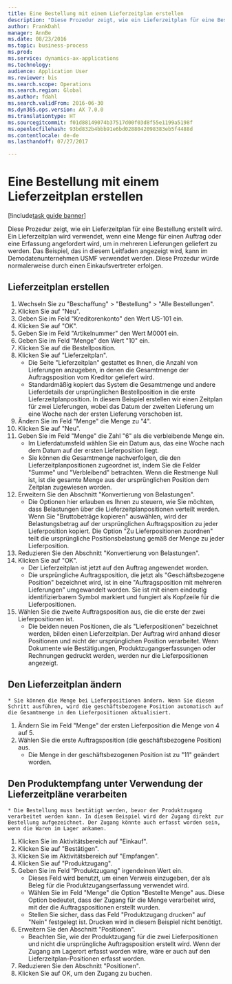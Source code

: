 ```yaml
--- 
title: Eine Bestellung mit einem Lieferzeitplan erstellen
description: "Diese Prozedur zeigt, wie ein Lieferzeitplan für eine Bestellung erstellt wird."
author: FrankDahl
manager: AnnBe
ms.date: 08/23/2016
ms.topic: business-process
ms.prod: 
ms.service: dynamics-ax-applications
ms.technology: 
audience: Application User
ms.reviewer: bis
ms.search.scope: Operations
ms.search.region: Global
ms.author: fdahl
ms.search.validFrom: 2016-06-30
ms.dyn365.ops.version: AX 7.0.0
ms.translationtype: HT
ms.sourcegitcommit: f01d88149074b37517d00f03d8f55e1199a5198f
ms.openlocfilehash: 93bd832b4bbb91e6bd0288042098383eb5f4488d
ms.contentlocale: de-de
ms.lasthandoff: 07/27/2017

---
```

# <a name="create-a-purchase-order-with-a-delivery-schedule"></a>Eine Bestellung mit einem Lieferzeitplan erstellen

[!include[task guide banner](../../includes/task-guide-banner.md)]

Diese Prozedur zeigt, wie ein Lieferzeitplan für eine Bestellung erstellt wird. Ein Lieferzeitplan wird verwendet, wenn eine Menge für einen Auftrag oder eine Erfassung angefordert wird, um in mehreren Lieferungen geliefert zu werden. Das Beispiel, das in diesem Leitfaden angezeigt wird, kann im Demodatenunternehmen USMF verwendet werden. Diese Prozedur würde normalerweise durch einen Einkaufsvertreter erfolgen.


## <a name="create-a-delivery-schedule"></a>Lieferzeitplan erstellen
1. Wechseln Sie zu "Beschaffung" > "Bestellung" > "Alle Bestellungen".
2. Klicken Sie auf "Neu".
3. Geben Sie im Feld "Kreditorenkonto" den Wert US-101 ein.
4. Klicken Sie auf "OK".
5. Geben Sie im Feld "Artikelnummer" den Wert M0001 ein.
6. Geben Sie im Feld "Menge" den Wert "10" ein.
7. Klicken Sie auf die Bestellposition.
8. Klicken Sie auf "Lieferzeitplan".
    * Die Seite "Lieferzeitplan" gestattet es Ihnen, die Anzahl von Lieferungen anzugeben, in denen die Gesamtmenge der Auftragsposition vom Kreditor geliefert wird.  
    * Standardmäßig kopiert das System die Gesamtmenge und andere Lieferdetails der ursprünglichen Bestellposition in die erste Lieferzeitplanposition. In diesem Beispiel erstellen wir einen Zeitplan für zwei Lieferungen, wobei das Datum der zweiten Lieferung um eine Woche nach der ersten Lieferung verschoben ist.  
9. Ändern Sie im Feld "Menge" die Menge zu "4".
10. Klicken Sie auf "Neu".
11. Geben Sie im Feld "Menge" die Zahl "6" als die verbleibende Menge ein.
    * Im Lieferdatumsfeld wählen Sie ein Datum aus, das eine Woche nach dem Datum auf der ersten Lieferposition liegt.  
    * Sie können die Gesamtmenge nachverfolgen, die den Lieferzeitplanpositionen zugeordnet ist, indem Sie die Felder "Summe" und "Verbleibend" betrachten. Wenn die Restmenge Null ist, ist die gesamte Menge aus der ursprünglichen Position dem Zeitplan zugewiesen worden.  
12. Erweitern Sie den Abschnitt "Konvertierung von Belastungen".
    * Die Optionen hier erlauben es Ihnen zu steuern, wie Sie möchten, dass Belastungen über die Lieferzeitplanpositionen verteilt werden. Wenn Sie "Bruttobeträge kopieren" auswählen, wird der Belastungsbetrag auf der ursprünglichen Auftragsposition zu jeder Lieferposition kopiert. Die Option "Zu Lieferpositionen zuordnen" teilt die ursprüngliche Positionsbelastung gemäß der Menge zu jeder Lieferposition.  
13. Reduzieren Sie den Abschnitt "Konvertierung von Belastungen".
14. Klicken Sie auf "OK".
    * Der Lieferzeitplan ist jetzt auf den Auftrag angewendet worden.  
    * Die ursprüngliche Auftragsposition, die jetzt als "Geschäftsbezogene Position" bezeichnet wird, ist in eine "Auftragsposition mit mehreren Lieferungen" umgewandelt worden. Sie ist mit einem eindeutig identifizierbarem Symbol markiert und fungiert als Kopfzeile für die Lieferpositionen.  
15. Wählen Sie die zweite Auftragsposition aus, die die erste der zwei Lieferpositionen ist.
    * Die beiden neuen Positionen, die als "Lieferpositionen" bezeichnet werden, bilden einen Lieferzeitplan. Der Auftrag wird anhand dieser Positionen und nicht der ursprünglichen Position verarbeitet. Wenn Dokumente wie Bestätigungen, Produktzugangserfassungen oder Rechnungen gedruckt werden, werden nur die Lieferpositionen angezeigt.  

## <a name="change-the-delivery-schedule"></a>Den Lieferzeitplan ändern
    * Sie können die Menge bei Lieferpositionen ändern. Wenn Sie diesen Schritt ausführen, wird die geschäftsbezogene Position automatisch auf die Gesamtmenge in den Lieferpositionen aktualisiert.  
1. Ändern Sie im Feld "Menge" der ersten Lieferposition die Menge von 4 auf 5.
2. Wählen Sie die erste Auftragsposition (die geschäftsbezogene Position) aus.
    * Die Menge in der geschäftsbezogenen Position ist zu "11" geändert worden.  

## <a name="process-product-receipt-using-delivery-schedules"></a>Den Produktempfang unter Verwendung der Lieferzeitpläne verarbeiten
    * Die Bestellung muss bestätigt werden, bevor der Produktzugang verarbeitet werden kann. In diesem Beispiel wird der Zugang direkt zur Bestellung aufgezeichnet. Der Zugang könnte auch erfasst worden sein, wenn die Waren im Lager ankamen.  
1. Klicken Sie im Aktivitätsbereich auf "Einkauf".
2. Klicken Sie auf "Bestätigen".
3. Klicken Sie im Aktivitätsbereich auf "Empfangen".
4. Klicken Sie auf "Produktzugang".
5. Geben Sie im Feld "Produktzugang" irgendeinen Wert ein.
    * Dieses Feld wird benutzt, um einen Verweis einzugeben, der als Beleg für die Produktzugangserfassung verwendet wird.  
    * Wählen Sie im Feld "Menge" die Option "Bestellte Menge" aus. Diese Option bedeutet, dass der Zugang für die Menge verarbeitet wird, mit der die Auftragspositionen erstellt wurden.  
    * Stellen Sie sicher, dass das Feld "Produktzugang drucken" auf "Nein" festgelegt ist. Drucken wird in diesem Beispiel nicht benötigt.  
6. Erweitern Sie den Abschnitt "Positionen".
    * Beachten Sie, wie der Produktzugang für die zwei Lieferpositionen und nicht die ursprüngliche Auftragsposition erstellt wird. Wenn der Zugang am Lagerort erfasst worden wäre, wäre er auch auf den Lieferzeitplan-Positionen erfasst worden.  
7. Reduzieren Sie den Abschnitt "Positionen".
8. Klicken Sie auf OK, um den Zugang zu buchen.


